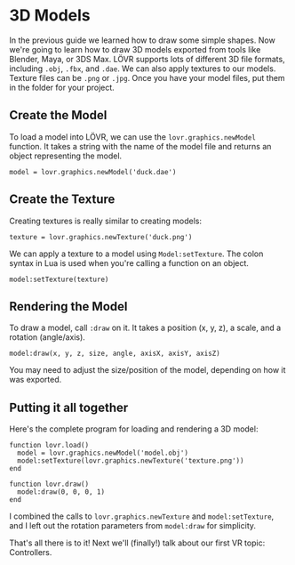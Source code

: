 3D Models
===

In the previous guide we learned how to draw some simple shapes.  Now we're going to learn how to
draw 3D models exported from tools like Blender, Maya, or 3DS Max.   LÖVR supports lots of different
3D file formats, including `.obj`, `.fbx`, and `.dae`.  We can also apply textures to our models.
Texture files can be `.png` or `.jpg`.  Once you have your model files, put them in the folder for
your project.

Create the Model
---

To load a model into LÖVR, we can use the `lovr.graphics.newModel` function.  It takes a string with
the name of the model file and returns an object representing the model.

    model = lovr.graphics.newModel('duck.dae')

Create the Texture
---

Creating textures is really similar to creating models:

    texture = lovr.graphics.newTexture('duck.png')

We can apply a texture to a model using `Model:setTexture`.  The colon syntax in Lua is used when
you're calling a function on an object.

    model:setTexture(texture)

Rendering the Model
---

To draw a model, call `:draw` on it.  It takes a position (x, y, z), a scale, and a rotation
(angle/axis).

    model:draw(x, y, z, size, angle, axisX, axisY, axisZ)

You may need to adjust the size/position of the model, depending on how it was exported.

Putting it all together
---

Here's the complete program for loading and rendering a 3D model:

    function lovr.load()
      model = lovr.graphics.newModel('model.obj')
      model:setTexture(lovr.graphics.newTexture('texture.png'))
    end

    function lovr.draw()
      model:draw(0, 0, 0, 1)
    end

I combined the calls to `lovr.graphics.newTexture` and `model:setTexture`, and I left out the
rotation parameters from `model:draw` for simplicity.

That's all there is to it!  Next we'll (finally!) talk about our first VR topic:
<a data-key="Controllers">Controllers</a>.
